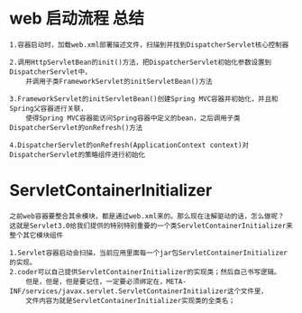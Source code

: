 # web 启动流程 总结

    1.容器启动时，加载web.xml部署描述文件，扫描到并找到DispatcherServlet核心控制器
    
    2.调用HttpServletBean的init()方法，把DispatcherServlet初始化参数设置到DispatcherServlet中，
        并调用子类FrameworkServlet的initServletBean()方法
    
    3.FrameworkServlet的initServletBean()创建Spring MVC容器并初始化，并且和Spring父容器进行关联，
        使得Spring MVC容器能访问Spring容器中定义的bean，之后调用子类DispatcherServlet的onRefresh()方法
   
    4.DispatcherServlet的onRefresh(ApplicationContext context)对DispatcherServlet的策略组件进行初始化
    
    
# ServletContainerInitializer
    之前web容器要整合其余模块，都是通过web.xml来的。那么现在注解驱动的话，怎么做呢？
    这就是Servlet3.0给我们提供的特别特别重要的一个类ServletContainerInitializer来整个其它模块组件

    1.Servlet容器启动会扫描，当前应用里面每一个jar包ServletContainerInitializer的实现。
    2.coder可以自己提供ServletContainerInitializer的实现类；然后自己书写逻辑。
        但是，但是，但是要记住，一定要必须绑定在，META-INF/services/javax.servlet.ServletContainerInitializer这个文件里，
        文件内容为就是ServletContainerInitializer实现类的全类名；











































































































































